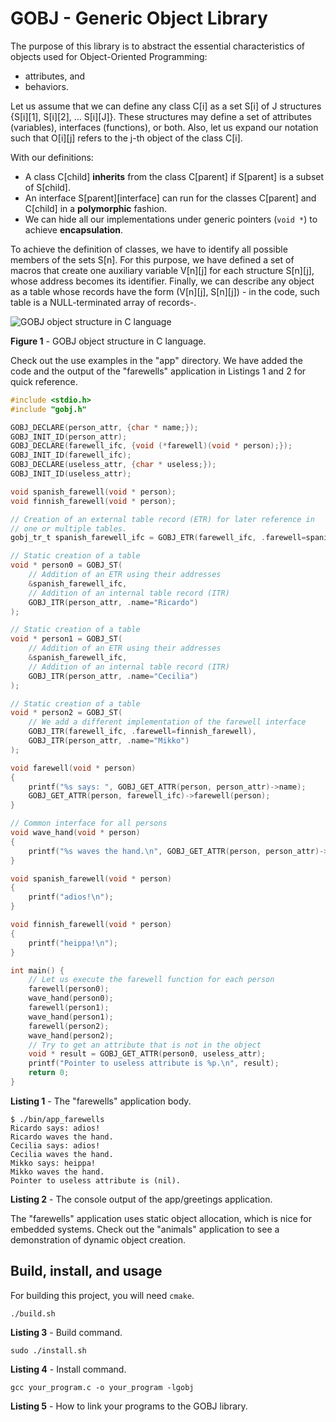 # GOBJ - Generic Object Library

The purpose of this library is to abstract the essential characteristics of objects used for Object-Oriented Programming:

- attributes, and
- behaviors.

Let us assume that we can define any class C[i] as a set S[i] of J structures {S[i][1], S[i][2], ... S[i][J]}. These structures may define a set of attributes (variables), interfaces (functions), or both. Also, let us expand our notation such that O[i][j] refers to the j-th object of the class C[i].

With our definitions:

- A class C[child] **inherits** from the class C[parent] if S[parent] is a subset of S[child].
- An interface S[parent][interface] can run for the classes C[parent] and C[child] in a **polymorphic** fashion.
- We can hide all our implementations under generic pointers (`void *`) to achieve **encapsulation**.

To achieve the definition of classes, we have to identify all possible members of the sets S[n]. For this purpose, we have defined a set of macros that create one auxiliary variable V[n][j] for each structure S[n][j], whose address becomes its identifier. Finally, we can describe any object as a table whose records have the form (V[n][j], S[n][j]) - in the code, such table is a NULL-terminated array of records-.

![GOBJ object structure in C language](doc/../docs/gobj_object.svg)

**Figure 1** - GOBJ object structure in C language.

Check out the use examples in the "app" directory. We have added the code and the output of the "farewells" application in Listings 1 and 2 for quick reference.

```c
#include <stdio.h>
#include "gobj.h"

GOBJ_DECLARE(person_attr, {char * name;});
GOBJ_INIT_ID(person_attr);
GOBJ_DECLARE(farewell_ifc, {void (*farewell)(void * person);});
GOBJ_INIT_ID(farewell_ifc);
GOBJ_DECLARE(useless_attr, {char * useless;});
GOBJ_INIT_ID(useless_attr);

void spanish_farewell(void * person);
void finnish_farewell(void * person);

// Creation of an external table record (ETR) for later reference in
// one or multiple tables.
gobj_tr_t spanish_farewell_ifc = GOBJ_ETR(farewell_ifc, .farewell=spanish_farewell);

// Static creation of a table
void * person0 = GOBJ_ST(
    // Addition of an ETR using their addresses
    &spanish_farewell_ifc,
    // Addition of an internal table record (ITR)
    GOBJ_ITR(person_attr, .name="Ricardo")
);

// Static creation of a table
void * person1 = GOBJ_ST(
    // Addition of an ETR using their addresses
    &spanish_farewell_ifc,
    // Addition of an internal table record (ITR)
    GOBJ_ITR(person_attr, .name="Cecilia")
);

// Static creation of a table
void * person2 = GOBJ_ST(
    // We add a different implementation of the farewell interface
    GOBJ_ITR(farewell_ifc, .farewell=finnish_farewell),
    GOBJ_ITR(person_attr, .name="Mikko")
);

void farewell(void * person)
{
    printf("%s says: ", GOBJ_GET_ATTR(person, person_attr)->name);
    GOBJ_GET_ATTR(person, farewell_ifc)->farewell(person);
}

// Common interface for all persons
void wave_hand(void * person)
{
    printf("%s waves the hand.\n", GOBJ_GET_ATTR(person, person_attr)->name);
}

void spanish_farewell(void * person)
{
    printf("adios!\n");
}

void finnish_farewell(void * person)
{
    printf("heippa!\n");
}

int main() {
    // Let us execute the farewell function for each person
    farewell(person0);
    wave_hand(person0);
    farewell(person1);
    wave_hand(person1);
    farewell(person2);
    wave_hand(person2);
    // Try to get an attribute that is not in the object
    void * result = GOBJ_GET_ATTR(person0, useless_attr);
    printf("Pointer to useless attribute is %p.\n", result);
    return 0;
}
```

**Listing 1** - The "farewells" application body.

```shell
$ ./bin/app_farewells 
Ricardo says: adios!
Ricardo waves the hand.
Cecilia says: adios!
Cecilia waves the hand.
Mikko says: heippa!
Mikko waves the hand.
Pointer to useless attribute is (nil).
```

**Listing 2** - The console output of the app/greetings application.

The "farewells" application uses static object allocation, which is nice for embedded systems. Check out the "animals" application to see a demonstration of dynamic object creation.

## Build, install, and usage

For building this project, you will need `cmake`. 

```shell
./build.sh
```

**Listing 3** - Build command.

```shell
sudo ./install.sh
```

**Listing 4** - Install command.

```shell
gcc your_program.c -o your_program -lgobj
```

**Listing 5** - How to link your programs to the GOBJ library.
